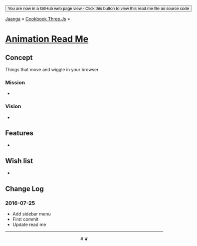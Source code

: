 <span style=display:none; >
[You are now in a GitHub source code view - click this link to view this read me file as a web page]
( http://jaanga.github.io/cookbook-threejs/examples/animation/ "View file as a web page." ) </span>
<input onclick=window.location.href='https://github.com/jaanga/jaanga.github.io/tree/master/cookbook-threejs/examples/animation/'; type=button  value='You are now in a GitHub web page view - Click this button to view this read me file as source code' />

[Jaanga]( http://jaanga.github.io ) » [Cookbook Three.Js]( http://jaanga.github.io/cookbook-threejs/  ) »


[Animation Read Me]( index.html#readme.md )
===

## Concept

Things that move and wiggle in your browser

### Mission

*

### Vision

*

## Features

*

## Wish list

*

## Change Log


### 2016-07-25

* Add sidebar menu
* First commit
* Update read me


***

<center title="dingbat" >
# <a href=javascript:window.scrollTo(0,0); style=text-decoration:none; > ❦ </a>
</center>
